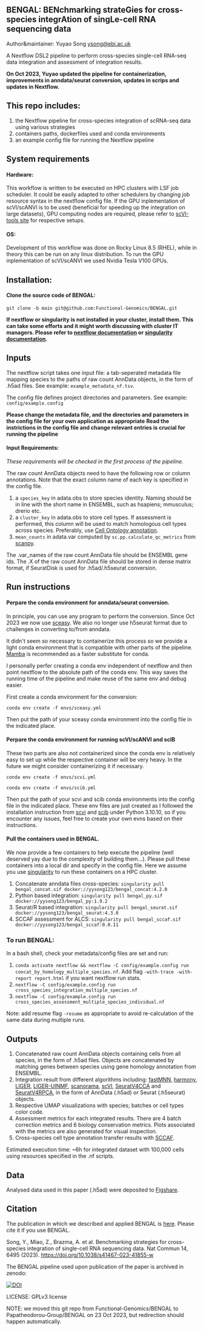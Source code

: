 ## BENGAL: BENchmarking strateGies for cross-species integrAtion of singLe-cell RNA sequencing data ##

Author&maintainer: Yuyao Song <ysong@ebi.ac.uk>

A Nextflow DSL2 pipeline to perform cross-species single-cell RNA-seq data integration and assessment of integration results.

**On Oct 2023, Yuyao updated the pipeline for containerization, improvements in anndata/seurat conversion, updates in scrips and updates in Nextflow.**

## This repo includes:

1) the Nextflow pipeline for cross-species integration of scRNA-seq data using various strategies
2) containers paths, dockerfiles used and conda environments
3) an example config file for running the Nextflow pipeline

## System requirements
#### Hardware:
This workflow is written to be executed on HPC clusters with LSF job scheduler. It could be easily adapted to other schedulers by changing job resource syntax in the nextflow config file. If the GPU inplementation of scVI/scANVI is to be used (beneficial for speeding up the integration on large datasets), GPU computing nodes are required, please refer to [scVI-tools site](https://scvi-tools.org/) for respective setups.

#### OS:
Development of this workflow was done on Rocky Linux 8.5 (RHEL), while in theory this can be run on any linux distribution. To run the GPU inplementation of scVI/scANVI we used Nvidia Tesla V100 GPUs. 

## Installation:

#### Clone the source code of BENGAL:
`git clone -b main git@github.com:Functional-Genomics/BENGAL.git`

**If nextflow or singularity is not installed in your cluster, install them. This can take some efforts and it might worth discussing with cluster IT managers. Please refer to [nextflow documentation](https://www.nextflow.io/docs/latest/getstarted.html) or [singularity documentation](https://singularity-tutorial.github.io/01-installation/).** 


## Inputs
The nextflow script takes one input file: a tab-seperated metadata file mapping species to the paths of raw count AnnData objects, in the form of .h5ad files. See example: `example_metadata_nf.tsv`. 

The config file defines project directories and parameters. See example: `config/example.config`

**Please change the metadata file, and the directories and parameters in the config file for your own application as appropriate**
**Read the instrictions in the config file and change relevant entries is crucial for running the pipeline**

#### Input Requirements:
*These requirements will be checked in the first process of the pipeline.*

The raw count AnnData objects need to have the following row or column annotations. Note that the exact column name of each key is specified in the config file.

1) a `species_key` in adata.obs to store species identity. Naming should be in line with the short name in ENSEMBL, such as hsapiens; mmusculus; drerio etc.
2) a `cluster_key` in adata.obs to store cell types. If assessment is performed, this column will be used to match homologous cell types across species. Preferably, use [Cell Ontology annotation](https://obofoundry.org/ontology/cl.html). 
3) `mean_counts` in adata.var computed by `sc.pp.calculate_qc_metrics` from [scanpy](https://github.com/scverse/scanpy).

The .var_names of the raw count AnnData file should be ENSEMBL gene ids.
The .X of the raw count AnnData file should be stored in dense matrix format, if SeuratDisk is used for .h5ad/.h5seurat conversion.


## Run instructions

#### Perpare the conda environment for anndata/seurat conversion. 
In principle, you can use any program to perform the conversion. Since Oct 2023 we now use [sceasy](https://github.com/cellgeni/sceasy). We also no longer use h5seurat format due to challenges in converting to/from anndata. 

It didn't seem so necessary to containerize this process so we provide a light conda environment that is compatible with other parts of the pipeline. [Mamba](https://github.com/mamba-org/mamba) is recommended as a faster substitute for conda. 

I personally perfer creating a conda env independent of nextflow and then point nextflow to the absolute path of the conda env. This way saves the running time of the pipeline and make reuse of the same env and debug easier.

First create a conda environment for the conversion:

`conda env create -f envs/sceasy.yml`

Then put the path of your sceasy conda environment into the config file in the indicated place.

#### Perpare the conda environment for running scVI/scANVI and scIB

These two parts are also not containerized since the conda env is relatively easy to set up while the respective container will be very heavy. In the future we might consider containerizing it if necessary.

`conda env create -f envs/scvi.yml`

`conda env create -f envs/scib.yml`

Then put the path of your scvi and scib conda environments into the config file in the indicated place. These env files are just created as I followed the installation instruction from [scvi](https://docs.scvi-tools.org/en/stable/installation.html) and [scib](https://scib.readthedocs.io/en/stable/installation.html) under Python 3.10.10, so if you encounter any issues, feel free to create your own evns based on their instructions.

#### Pull the containers used in BENGAL. 

We now provide a few containers to help execute the pipeline (well deserved yay due to the complexity of building them...). Please pull these containers into a local dir and specify in the config file. Here we assume you use [singularity](https://sylabs.io/) to run these containers on a HPC cluster.

1. Concatenate anndata files cross-species: `singularity pull bengal_concat.sif docker://yysong123/bengal_concat:4.2.0`
2. Python based integration: `singularity pull bengal_py.sif docker://yysong123/bengal_py:1.9.2`
3. Seurat/R based integration: `singularity pull bengal_seurat.sif docker://yysong123/bengal_seurat:4.3.0`
4. SCCAF assessment for ALCS: `singularity pull bengal_sccaf.sif docker://yysong123/bengal_sccaf:0.0.11` 

### To run BENGAL:
In a bash shell, check your metadata/config files are set and run:

1) `conda activate nextflow && nextflow -C config/example.config run concat_by_homology_multiple_species.nf`. Add flag `-with-trace -with-report report.html` if you want nextflow run stats.
2) `nextflow -C config/example.config run cross_species_integration_multiple_species.nf`
3) `nextflow -C config/example.config run cross_species_assessment_multiple_species_individual.nf`

Note: add resume flag `-resume` as appropriate to avoid re-calculation of the same data during multiple runs.

## Outputs

1) Concatenated raw count AnnData objects containing cells from all species, in the form of .h5ad files. Objects are concatenated by matching genes between species using gene homology annotation from ENSEMBL.  
2) Integration result from different algorithms including: [fastMNN](https://bioconductor.org/packages/release/bioc/html/batchelor.html), [harmony](https://github.com/slowkow/harmonypy), [LIGER](https://github.com/welch-lab/liger), [LIGER-UINMF](https://github.com/welch-lab/liger), [scanorama](https://github.com/brianhie/scanorama), [scVI](https://scvi-tools.org/), [SeuratV4CCA](https://satijalab.org/seurat/) and [SeuratV4RPCA](https://satijalab.org/seurat/), in the form of AnnData (.h5ad) or Seurat (.h5seurat) objects.
3) Respective UMAP visualizations with species; batches or cell types color code.
4) Assessment metrics for each integrated results. There are 4 batch correction metrics and 6 biology conservation metrics. Plots associated with the metrics are also generated for visual inspection. 
5) Cross-species cell type annotation transfer results with [SCCAF](https://github.com/SCCAF/sccaf).

Estimated execution time: ~6h for integrated dataset with 100,000 cells using resources specified in the .nf scripts.

## Data

Analysed data used in this paper (.h5ad) were deposited to [Figshare](https://figshare.com/articles/dataset/Single_cell_data_used_in_the_BENGAL_pipeline/29604461).

## Citation

The publication in which we described and applied BENGAL is [here](https://www.nature.com/articles/s41467-023-41855-w). Please cite it if you use BENGAL.

Song, Y., Miao, Z., Brazma, A. et al. Benchmarking strategies for cross-species integration of single-cell RNA sequencing data. Nat Commun 14, 6495 (2023). https://doi.org/10.1038/s41467-023-41855-w

The BENGAL pipeline used upon publication of the paper is archived in zenodo:

[![DOI](https://zenodo.org/badge/DOI/10.5281/zenodo.8268784.svg)](https://doi.org/10.5281/zenodo.8268784)

LICENSE: GPLv3 license

NOTE: we moved this git repo from Functional-Genomics/BENGAL to Papatheodorou-Group/BENGAL on 23 Oct 2023, but redirection should happen automatically.
